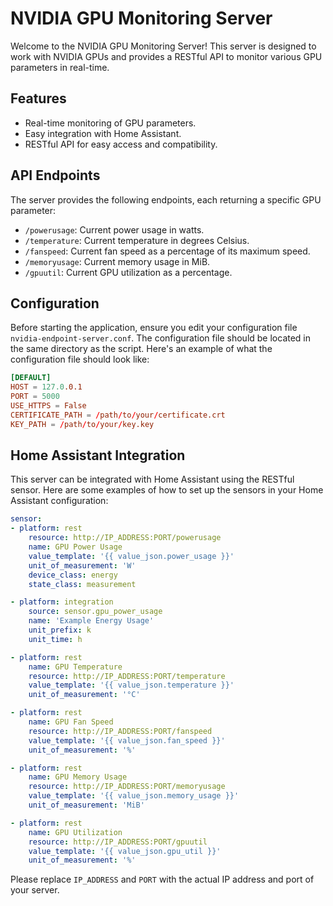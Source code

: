 # NVIDIA GPU Monitoring Server

Welcome to the NVIDIA GPU Monitoring Server! This server is designed to work with NVIDIA GPUs and provides a RESTful API to monitor various GPU parameters in real-time.

## Features

- Real-time monitoring of GPU parameters.
- Easy integration with Home Assistant.
- RESTful API for easy access and compatibility.

## API Endpoints

The server provides the following endpoints, each returning a specific GPU parameter:

- `/powerusage`: Current power usage in watts.
- `/temperature`: Current temperature in degrees Celsius.
- `/fanspeed`: Current fan speed as a percentage of its maximum speed.
- `/memoryusage`: Current memory usage in MiB.
- `/gpuutil`: Current GPU utilization as a percentage.

## Configuration

Before starting the application, ensure you edit your configuration file `nvidia-endpoint-server.conf`. The configuration file should be located in the same directory as the script. Here's an example of what the configuration file should look like:

```conf
[DEFAULT]
HOST = 127.0.0.1
PORT = 5000
USE_HTTPS = False
CERTIFICATE_PATH = /path/to/your/certificate.crt
KEY_PATH = /path/to/your/key.key
```

## Home Assistant Integration

This server can be integrated with Home Assistant using the RESTful sensor. Here are some examples of how to set up the sensors in your Home Assistant configuration:

```yaml
sensor:
- platform: rest
    resource: http://IP_ADDRESS:PORT/powerusage
    name: GPU Power Usage
    value_template: '{{ value_json.power_usage }}'
    unit_of_measurement: 'W'
    device_class: energy
    state_class: measurement

- platform: integration
    source: sensor.gpu_power_usage
    name: 'Example Energy Usage'
    unit_prefix: k
    unit_time: h

- platform: rest
    name: GPU Temperature
    resource: http://IP_ADDRESS:PORT/temperature
    value_template: '{{ value_json.temperature }}'
    unit_of_measurement: '°C'

- platform: rest
    name: GPU Fan Speed
    resource: http://IP_ADDRESS:PORT/fanspeed
    value_template: '{{ value_json.fan_speed }}'
    unit_of_measurement: '%'

- platform: rest
    name: GPU Memory Usage
    resource: http://IP_ADDRESS:PORT/memoryusage
    value_template: '{{ value_json.memory_usage }}'
    unit_of_measurement: 'MiB'

- platform: rest
    name: GPU Utilization
    resource: http://IP_ADDRESS:PORT/gpuutil
    value_template: '{{ value_json.gpu_util }}'
    unit_of_measurement: '%'
```

Please replace `IP_ADDRESS` and `PORT` with the actual IP address and port of your server.
